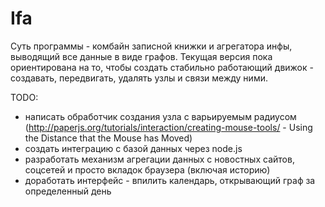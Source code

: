 # Ifa

Суть программы - комбайн записной книжки и агрегатора инфы, выводящий все данные в виде графов. Текущая версия пока ориентирована на то, чтобы создать стабильно работающий движок - создавать, передвигать, удалять узлы и связи между ними.

TODO: 
- написать обработчик создания узла с варьируемым радиусом (http://paperjs.org/tutorials/interaction/creating-mouse-tools/ - Using the Distance that the Mouse has Moved)
- создать интеграцию с базой данных через node.js
- разработать механизм агрегации данных с новостных сайтов, соцсетей и просто вкладок браузера (включая историю)
- доработать интерфейс - впилить календарь, открывающий граф за определенный день
